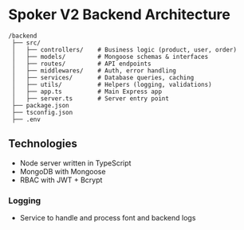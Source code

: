 # Spoker V2 Backend Architecture  

```
/backend
 ├── src/
 │   ├── controllers/    # Business logic (product, user, order)
 │   ├── models/         # Mongoose schemas & interfaces
 │   ├── routes/         # API endpoints
 │   ├── middlewares/    # Auth, error handling
 │   ├── services/       # Database queries, caching
 │   ├── utils/          # Helpers (logging, validations)
 │   ├── app.ts          # Main Express app
 │   ├── server.ts       # Server entry point
 ├── package.json
 ├── tsconfig.json
 ├── .env 
```

## Technologies
- Node server written in TypeScript
- MongoDB with Mongoose
- RBAC with JWT + Bcrypt

### Logging
- Service to handle and process font and backend logs

